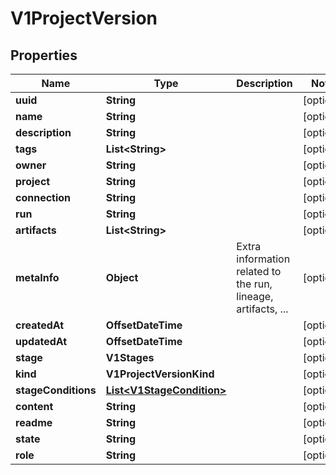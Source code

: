 

# V1ProjectVersion


## Properties

| Name | Type | Description | Notes |
|------------ | ------------- | ------------- | -------------|
|**uuid** | **String** |  |  [optional] |
|**name** | **String** |  |  [optional] |
|**description** | **String** |  |  [optional] |
|**tags** | **List&lt;String&gt;** |  |  [optional] |
|**owner** | **String** |  |  [optional] |
|**project** | **String** |  |  [optional] |
|**connection** | **String** |  |  [optional] |
|**run** | **String** |  |  [optional] |
|**artifacts** | **List&lt;String&gt;** |  |  [optional] |
|**metaInfo** | **Object** | Extra information related to the run, lineage, artifacts, ... |  [optional] |
|**createdAt** | **OffsetDateTime** |  |  [optional] |
|**updatedAt** | **OffsetDateTime** |  |  [optional] |
|**stage** | **V1Stages** |  |  [optional] |
|**kind** | **V1ProjectVersionKind** |  |  [optional] |
|**stageConditions** | [**List&lt;V1StageCondition&gt;**](V1StageCondition.md) |  |  [optional] |
|**content** | **String** |  |  [optional] |
|**readme** | **String** |  |  [optional] |
|**state** | **String** |  |  [optional] |
|**role** | **String** |  |  [optional] |



